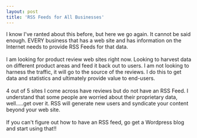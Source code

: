 ```yaml
---
layout: post
title: 'RSS Feeds for All Businesses'
---
```

I know I've ranted about this before, but here we go again.  It cannot be said enough.   EVERY business that has a web site and has information on the Internet needs to provide RSS Feeds for that data.<br /><br />I am looking for product review web sites right now.  Looking to harvest data on different product areas and feed it back out to users.  I am not looking to harness the traffic, it will go to the source of the reviews.  I do this to get data and statistics and ultimately provide value to end-users.<br /><br />4 out of 5 sites I come across have reviews but do not have an RSS Feed.  I understand that some people are worried about their proprietary data, well.....get over it.  RSS will generate new users and syndicate your content beyond your web site.<br /><br />If you can't figure out how to have an RSS feed, go get a Wordpress blog and start using that!!